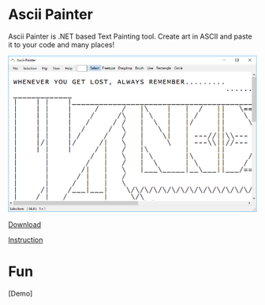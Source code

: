 # Ascii Painter

Ascii Painter is .NET based Text Painting tool. Create art in ASCII and paste it to your code and many places!

![image](Info/Screenshot.png)

[Download](https://github.com/willnode/Ascii-Painter/releases)

[Instruction](HOTKEY.md)

# Fun

[Demo]